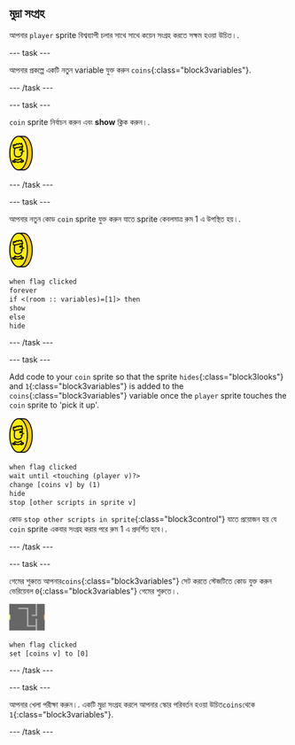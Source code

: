 ## মুদ্রা সংগ্রহ

আপনার `player` sprite বিশ্বব্যাপী চলার সাথে সাথে কয়েন সংগ্রহ করতে সক্ষম হওয়া উচিত।.

--- task ---

আপনার প্রকল্পে একটি নতুন variable যুক্ত করুন `coins`{:class="block3variables"}.

--- /task ---

--- task ---

`coin` sprite নির্বাচন করুন এবং **show** ক্লিক করুন।.

![screenshot](images/coin.png)

--- /task ---

--- task ---

আপনার নতুন কোড `coin` sprite যুক্ত করুন যাতে sprite কেবলমাত্র রুম 1 এ উপস্থিত হয়।.

![screenshot](images/coin.png)

```blocks3
when flag clicked
forever
if <(room :: variables)=[1]> then
show
else
hide
```

--- /task ---

--- task ---

Add code to your `coin` sprite so that the sprite `hides`{:class="block3looks"} and `1`{:class="block3variables"} is added to the `coins`{:class="block3variables"} variable once the `player` sprite touches the `coin` sprite to 'pick it up'.

![coin](images/coin.png)

```blocks3
when flag clicked
wait until <touching (player v)?>
change [coins v] by (1)
hide
stop [other scripts in sprite v]
```

কোড `stop other scripts in sprite`{:class="block3control"} যাতে প্রয়োজন হয় যে `coin` sprite একবার সংগ্রহ করার পরে রুম 1 এ প্রদর্শিত হবে।.

--- /task ---

--- task ---

গেমের শুরুতে আপনার`coins`{:class="block3variables"} সেট করতে স্টেজটিতে কোড যুক্ত করুন ভেরিয়েবল `0`{:class="block3variables"} গেমের শুরুতে।.

![stage](images/stage.png)

```blocks3
when flag clicked
set [coins v] to [0]
```

--- /task ---

--- task ---

আপনার খেলা পরীক্ষা করুন।. একটি মুদ্রা সংগ্রহ করলে আপনার স্কোর পরিবর্তন হওয়া উচিত`coins`থেকে `1`{:class="block3variables"}.

--- /task ---